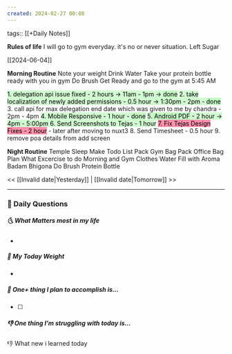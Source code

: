 ```yaml
---
created: 2024-02-27 00:08
---
```

tags:: [[+Daily Notes]]

**Rules of life**
I will go to gym everyday. it's no or never situation.
Left Sugar

[[2024-06-04]]

**Morning Routine**
Note your weight
Drink Water
Take your protein bottle ready with you in gym
Do Brush
Get Ready and go to the gym at 5:45 AM

<mark style="background: #BBFABBA6;">1. delegation api issue fixed - 2 hours -> 11am - 1pm -> <mark style="background: #BBFABBA6;">done</mark></mark>
<mark style="background: #BBFABBA6;">2. take localization of newly added permissions  - 0.5 hour -> 1:30pm - 2pm - <mark style="background: #BBFABBA6;">done</mark>
</mark>
3. call api for max delegation end date which was given to me by chandra - 2pm - 4pm
<mark style="background: #BBFABBA6;">4. Mobile Responsive - 1 hour - <mark style="background: #BBFABBA6;">done</mark></mark>
<mark style="background: #BBFABBA6;">5.<mark style="background: #BBFABBA6;"> Android PDF</mark> - 2 hour -> 4pm - 5:00pm
</mark>
<mark style="background: #BBFABBA6;">6. Send Screenshots to Tejas - 1 hour</mark>
<mark style="background: #FF5582A6;">7. Fix Tejas Design Fixes - 2 hour</mark> - later after moving to nuxt3
8. Send Timesheet - 0.5 hour
9. remove poa details from add screen


**Night Routine**
Temple Sleep
Make Todo List
Pack Gym Bag
Pack Office Bag
Plan What Excercise to do
Morning and Gym Clothes
Water Fill with Aroma
Badam Bhigona
Do Brush
Protein Bottle


<< [[Invalid date|Yesterday]] | [[Invalid date|Tomorrow]] >>

---
### 📅 Daily Questions
##### 🌜 What Matters most in my life
- 

##### 🙌 My Today Weight
- 

##### 🚀 One+ thing I plan to accomplish is...
- [ ] 

##### 👎 One thing I'm struggling with today is...


👎 What new i learned today
